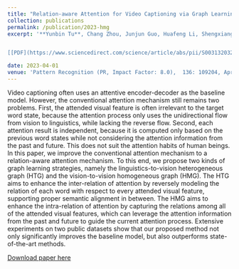 ```yaml
---
title: "Relation-aware Attention for Video Captioning via Graph Learning"
collection: publications
permalink: /publication/2023-hmg
excerpt: '**Yunbin Tu**, Chang Zhou, Junjun Guo, Huafeng Li, Shengxiang Gao, Zhengtao Yu.


[[PDF](https://www.sciencedirect.com/science/article/abs/pii/S0031320322006835)]'

date: 2023-04-01
venue: 'Pattern Recognition (PR, Impact Factor: 8.0),  136: 109204, April'
---
```


Video captioning often uses an attentive encoder-decoder as the baseline model. However, the conventional attention mechanism still remains two problems. First, the attended visual feature is often irrelevant to the target word state, because the attention process only uses the unidirectional flow from vision to linguistics,  while lacking the reverse flow. Second, each attention result is independent, because it is computed only based on the previous word states while not considering the attention information from the past and future. This does not suit the attention habits of human beings. In this paper, we improve the conventional attention mechanism to a relation-aware attention mechanism. To this end, we propose two kinds of graph learning strategies, namely the linguistics-to-vision heterogeneous graph (HTG) and the vision-to-vision homogeneous graph (HMG). The HTG aims to enhance the inter-relation of attention by reversely modeling the relation of each word with respect to every attended visual feature, supporting proper semantic alignment in between. The HMG aims to enhance the intra-relation of attention by capturing the relations among all of the attended visual features, which can leverage the attention information from the past and future to guide the current attention process. Extensive experiments on two  public datasets show that our proposed method not only significantly improves the baseline model, but also outperforms state-of-the-art methods.


[Download paper here](https://www.sciencedirect.com/science/article/abs/pii/S0031320322006835)
